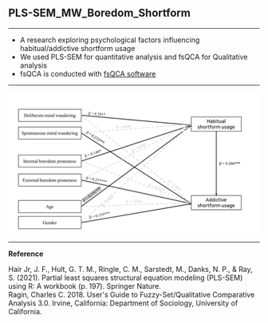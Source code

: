 ## PLS-SEM_MW_Boredom_Shortform
-------------
- A research exploring psychological factors influencing habitual/addictive shortform usage   
- We used PLS-SEM  for quantitative analysis and fsQCA for Qualitative analysis
- fsQCA is conducted with [fsQCA software](https://sites.socsci.uci.edu/~cragin/fsQCA/software.shtml)

-----------    
![PLS-SEM Paths](./img/paths.png)

--------------------------------

**Reference**   
    
Hair Jr, J. F., Hult, G. T. M., Ringle, C. M., Sarstedt, M., Danks, N. P., & Ray, S. (2021). Partial least squares structural equation modeling (PLS-SEM) using R: A workbook (p. 197). Springer Nature.   
Ragin, Charles C. 2018. User's Guide to Fuzzy-Set/Qualitative Comparative Analysis 3.0. Irvine, California: Department of Sociology, University of California.
